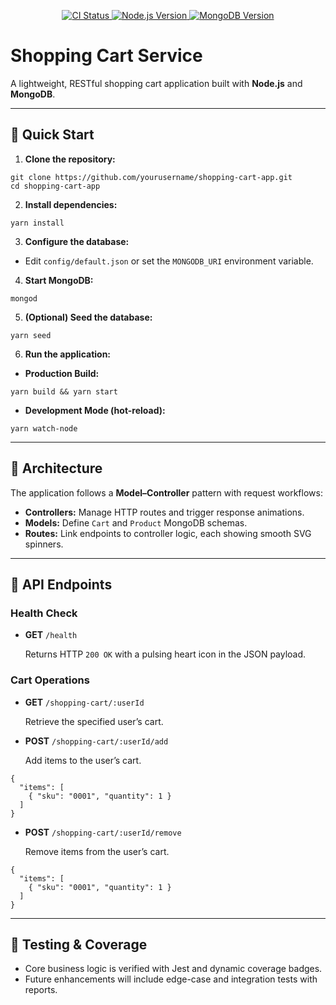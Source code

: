 <p align="center">
  <a href="https://github.com/yourusername/shopping-cart-app/actions">
    <img src="https://img.shields.io/github/actions/workflow/status/yourusername/shopping-cart-app/ci.yml?style=flat-square" alt="CI Status" />
  </a>
  <a href="https://img.shields.io/badge/Node.js-18.x-blue?style=flat-square">
    <img src="https://img.shields.io/badge/Node.js-18.x-blue?style=flat-square" alt="Node.js Version" />
  </a>
  <a href="https://img.shields.io/badge/MongoDB-6.0-green?style=flat-square">
    <img src="https://img.shields.io/badge/MongoDB-6.0-green?style=flat-square" alt="MongoDB Version" />
  </a>
</p>

# Shopping Cart Service
A lightweight, RESTful shopping cart application built with **Node.js** and **MongoDB**.

---

## 🚀 Quick Start

1. **Clone the repository:**

```
git clone https://github.com/yourusername/shopping-cart-app.git
cd shopping-cart-app
```

2. **Install dependencies:**

```
yarn install
```

3. **Configure the database:**

- Edit `config/default.json` or set the `MONGODB_URI` environment variable.

4. **Start MongoDB:**

```
mongod
```

5. **(Optional) Seed the database:**

```
yarn seed
```

6. **Run the application:**

- **Production Build:**

```
yarn build && yarn start
```

- **Development Mode (hot-reload):**

```
yarn watch-node
```

---

## 📐 Architecture

The application follows a **Model–Controller** pattern with request workflows:

- **Controllers:** Manage HTTP routes and trigger response animations.
- **Models:** Define `Cart` and `Product` MongoDB schemas.
- **Routes:** Link endpoints to controller logic, each showing smooth SVG spinners.

---

## 🔌 API Endpoints

### Health Check

- **GET** `/health`

  Returns HTTP `200 OK` with a pulsing heart icon in the JSON payload.

### Cart Operations

- **GET** `/shopping-cart/:userId`

  Retrieve the specified user’s cart.

- **POST** `/shopping-cart/:userId/add`

  Add items to the user’s cart.

```
{
  "items": [
    { "sku": "0001", "quantity": 1 }
  ]
}
```

- **POST** `/shopping-cart/:userId/remove`

  Remove items from the user’s cart.

```
{
  "items": [
    { "sku": "0001", "quantity": 1 }
  ]
}
```

---

## 🧪 Testing & Coverage

- Core business logic is verified with Jest and dynamic coverage badges.
- Future enhancements will include edge-case and integration tests with reports.

